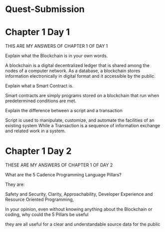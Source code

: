 # Quest-Submission

# Chapter 1 Day 1

THIS ARE MY ANSWERS OF CHAPTER 1 OF DAY 1

Explain what the Blockchain is in your own words.

A blockchain is a digital decentralized ledger that is shared among the nodes of a computer network. As a database, a blockchain stores information electronically in digital format and it accessible by the public.

Explain what a Smart Contract is.

Smart contracts are simply programs stored on a blockchain that run when predetermined conditions are met. 

Explain the difference between a script and a transaction

 Script is used to manipulate, customize, and automate the facilities of an existing system While  a Transaction is a sequence of information exchange and related work in a system.

# Chapter 1 Day 2

THESE ARE MY ANSWERS OF CHAPTER 1  OF DAY 2

What are the 5 Cadence Programming Language Pillars?

They are:

Safety and Security,
Clarity,
Approachability,
Developer Experience and 
Resource Oriented Programming,

In your opinion, even without knowing anything about the Blockchain or coding, why could the 5 Pillars be useful

they are all useful for a clear and understandable source data for the public
